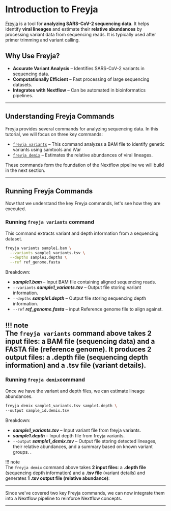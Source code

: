 # **Introduction to Freyja**
 
[Freyja](https://andersen-lab.github.io/Freyja/index.html#) is a tool for **analyzing SARS-CoV-2 sequencing data**. It helps identify **viral lineages** and estimate their **relative abundances** by processing variant data from sequencing reads. It is typically used after primer trimming and variant calling.

## **Why Use Freyja?**

- **Accurate Variant Analysis** – Identifies SARS-CoV-2 variants in sequencing data.  
- **Computationally Efficient** – Fast processing of large sequencing datasets.  
- **Integrates with Nextflow** – Can be automated in bioinformatics pipelines.  

---

## **Understanding Freyja Commands**
Freyja provides several commands for analyzing sequencing data. In this tutorial, we will focus on three key commands:

- [`freyja variants`](https://andersen-lab.github.io/Freyja/src/usage/variants.html) – This command analyzes a BAM file to identify genetic variants using samtools and iVar
- [`freyja demix`](https://andersen-lab.github.io/Freyja/src/usage/demix.html) – Estimates the relative abundances of viral lineages.

These commands form the foundation of the Nextflow pipeline we will build in the next section.

---

## **Running Freyja Commands**
Now that we understand the key Freyja commands, let's see how they are executed.

### **Running `freyja variants` command**
This command extracts variant and depth information from a sequencing dataset.
```bash
freyja variants sample1.bam \
  --variants sample1_variants.tsv \
  --depths sample1.depths \
  --ref ref_genome.fasta
```
Breakdown:

- ***sample1.bam*** – Input BAM file containing aligned sequencing reads.
- `--variants` ***sample1_variants.tsv*** – Output file storing variant information.
- `--depths` ***sample1.depth*** – Output file storing sequencing depth information.
- `--ref` ***ref_genome.fasta*** – input Reference genome file to align against.

!!! note  
    The `freyja variants` command above takes **2 input files**: a **BAM file** (sequencing data) and a **FASTA file** (reference genome). It produces **2 output files**: a **.depth file** (sequencing depth information) and a **.tsv file** (variant details).
---

### **Running `freyja demix`command**
Once we have the variant and depth files, we can estimate lineage abundances.

```bash
freyja demix sample1_variants.tsv sample1.depth \
--output sample_id.demix.tsv
```
Breakdown:

- ***sample1_variants.tsv*** – Input variant file from freyja variants.
- ***sample1.depth*** – Input depth file from freyja variants.
- `--output` ***sample1_demix.tsv*** – Output file storing detected lineages, their relative abundances, and a summary based on known variant groups. .

!!! note  
    The `freyja demix` command above takes **2 input files**: a **.depth file** (sequencing depth information) and a **.tsv file** (variant details) and generates **1 .tsv output file (relative abundance)**: 

---

Since we've covered two key Freyja commands, we can now integrate them into a Nextflow pipeline to reinforce Nextflow concepts.

---